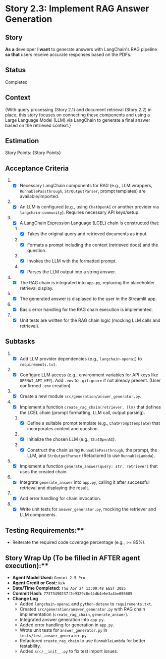 # Story 2.3: Implement RAG Answer Generation

## Story

**As a** developer
**I want** to generate answers with LangChain's RAG pipeline
**so that** users receive accurate responses based on the PDFs.

## Status

Completed

## Context

{With query processing (Story 2.1) and document retrieval (Story 2.2) in place, this story focuses on connecting these components and using a Large Language Model (LLM) via LangChain to generate a final answer based on the retrieved context.}

## Estimation

Story Points: {Story Points}

## Acceptance Criteria

1.  - [x] Necessary LangChain components for RAG (e.g., LLM wrappers, `RunnablePassthrough`, `StrOutputParser`, prompt templates) are available/imported.
2.  - [x] An LLM is configured (e.g., using `ChatOpenAI` or another provider via `langchain-community`). Requires necessary API keys/setup.
3.  - [x] A LangChain Expression Language (LCEL) chain is constructed that:
    1.  - [x] Takes the original query and retrieved documents as input.
    2.  - [x] Formats a prompt including the context (retrieved docs) and the question.
    3.  - [x] Invokes the LLM with the formatted prompt.
    4.  - [x] Parses the LLM output into a string answer.
4.  - [x] The RAG chain is integrated into `app.py`, replacing the placeholder retrieval display.
5.  - [x] The generated answer is displayed to the user in the Streamlit app.
6.  - [x] Basic error handling for the RAG chain execution is implemented.
7.  - [x] Unit tests are written for the RAG chain logic (mocking LLM calls and retrieval).

## Subtasks

1.  - [x] Add LLM provider dependencies (e.g., `langchain-openai`) to `requirements.txt`.
2.  - [x] Configure LLM access (e.g., environment variables for API keys like `OPENAI_API_KEY`). Add `.env` to `.gitignore` if not already present. (User confirmed `.env` creation)
3.  - [x] Create a new module `src/generation/answer_generator.py`.
4.  - [x] Implement a function `create_rag_chain(retriever, llm)` that defines the LCEL chain (prompt formatting, LLM call, output parsing).
    1.  - [x] Define a suitable prompt template (e.g., `ChatPromptTemplate`) that incorporates context and question.
    2.  - [x] Initialize the chosen LLM (e.g., `ChatOpenAI`).
    3.  - [x] Construct the chain using `RunnablePassthrough`, the prompt, the LLM, and `StrOutputParser` (Refactored to use `RunnableLambda`).
5.  - [x] Implement a function `generate_answer(query: str, retriever)` that uses the created chain.
6.  - [x] Integrate `generate_answer` into `app.py`, calling it after successful retrieval and displaying the result.
7.  - [x] Add error handling for chain invocation.
8.  - [x] Write unit tests for `answer_generator.py`, mocking the retriever and LLM components.

## Testing Requirements:**

- Reiterate the required code coverage percentage (e.g., >= 85%).

## Story Wrap Up (To be filled in AFTER agent execution):**

- **Agent Model Used:** `Gemini 2.5 Pro`
- **Agent Credit or Cost:** `N/A`
- **Date/Time Completed:** `Thu Apr 24 13:09:48 EEST 2025`
- **Commit Hash:** `77373490237f2e9329c0e44db4e6e3a4be656605`
- **Change Log**
  - Added `langchain-openai` and `python-dotenv` to `requirements.txt`.
  - Created `src/generation/answer_generator.py` with RAG chain implementation (`create_rag_chain`, `generate_answer`).
  - Integrated answer generation into `app.py`.
  - Added error handling for generation in `app.py`.
  - Wrote unit tests for `answer_generator.py` in `tests/test_answer_generator.py`.
  - Refactored `create_rag_chain` to use `RunnableLambda` for better testability.
  - Added `src/__init__.py` to fix test import issues. 